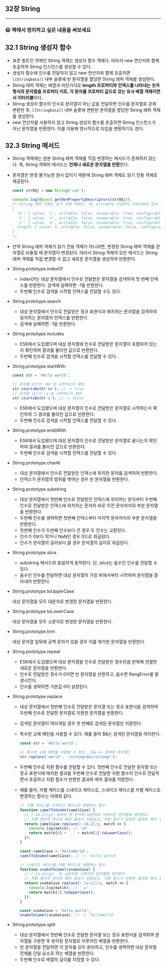 ## 32장 String

---

### 😃 책에서 정리하고 싶은 내용을 써보세요

## 32.1 String 생성자 함수

- 표준 빌트인 객체인 String 객체는 생성자 함수 객체다. 따라서 new 연산자와 함께 호출하여 String 인스턴스를 생성할 수 있다.
- 생성자 함수에 인수를 전달하지 않고 new 연산자와 함께 호출하면 `[[StringData]]` 내부 슬롯에 빈 문자열을 할당한 String 래퍼 객체를 생성한다.
- String 래퍼 객체는 배열과 마찬가지로 **length 프로퍼티와 인덱스를 나타내는 숫자 형식의 문자열을 프로퍼티 키로, 각 문자를 프로퍼티 값으로 갖는 유사 배열 객체이면서 이터러블**이다.
- String 생성자 함수의 인수로 문자열이 아닌 값을 전달하면 인수를 문자열로 강제 변환한 후, `[[StringData]]` 내부 슬롯에 변환된 문자열을 할당한 String 래퍼 객체를 생성한다.
- new 연산자를 사용하지 않고 String 생성자 함수를 호출하면 String 인스턴스가 아닌 문자열을 반환한다. 이를 이용해 명시적으로 타입을 변환하기도 한다.

## 32.3 String 메서드

- String 객체에는 원본 String 래퍼 객체를 직접 변경하는 메서드가 존재하지 않는다. 즉, String 객체의 메서드는 **언제나 새로운 문자열을 반환**한다.
- 문자열은 변경 불가능한 원시 값이기 때문에 String 래퍼 객체도 읽기 전용 객체로 제공된다.
    
    ```jsx
    const strObj = new String('Lee');
    
    console.log(Object.getOwnPropertyDescriptors(strObj));
    /* String 래퍼 객체는 읽기 전용 객체다. 즉, writable 프로퍼티 어트리뷰트 값이 false다.
    {
      '0': { value: 'L', writable: false, enumerable: true, configurable: false },
      '1': { value: 'e', writable: false, enumerable: true, configurable: false },
      '2': { value: 'e', writable: false, enumerable: true, configurable: false },
      length: { value: 3, writable: false, enumerable: false, configurable: false }
    }
    */
    ```
    
- 만약 String 래퍼 객체가 읽기 전용 객체가 아니라면, 변경된 String 래퍼 객체를 문자열로 되돌릴 때 문자열이 변경된다. 따라서 String 객체의 모든 메서드는 String 래퍼 객체를 직접 변경할 수 없고 새로운 문자열을 생성하여 반환한다.
- String.prototype.indexOf
    - indexOf는 대상 문자열에서 인수로 전달받은 문자열을 검색하여 첫 번째 인덱스를 반환한다. 검색에 실패하면 -1을 반환한다.
    - 두번째 인수로 검색을 시작할 인덱스를 전달할 수도 있다.
- String.prototype.search
    - 대상 문자열에서 인수로 전달받은 정규 표현식과 매치하는 문자열을 검색하여 일치하는 문자열의 인덱스를 반환한다.
    - 검색에 실패하면 -1을 반환한다.
- String.prototype.includes
    - ES6에서 도입됐으며 대상 문자열에 인수로 전달받은 문자열이 포함되어 있는지 확인하여 결과를 불리언 값으로 반환한다.
    - 두번째 인수로 검색을 시작할 인덱스를 전달할 수 있다.
- String.prototype.startWith
    
    ```jsx
    const str = 'Hello world';
    
    // 문자열 str이 'He'로 시작하는지 확인
    str.startsWith('He'); // -> true
    // 문자열 str이 'x'로 시작하는지 확인
    str.startsWith('x'); // -> false
    ```
    
    - ES6에서 도입됐으며 대상 문자열이 인수로 전달받은 문자열로 시작하는지 확인하여 그 결과를 불리언 값으로 반환한다.
    - 두번째 인수로 검색을 시작할 인덱스를 전달할 수 있다.
- String.prototype.endsWith
    - ES6에서 도입됐으며 대상 문자열이 인수로 전달받은 문자열로 끝나는지 확인하여 결과를 불리언 값으로 반환한다.
    - 두번째 인수로 검색을 시작할 인덱스를 전달할 수 있다.
- String.prototype.charAt
    - 대상 문자열에서 인수로 전달받은 인덱스에 위치한 문자를 검색하여 반환한다.
    - 인덱스가 문자열의 범위를 벗어난 경우 빈 문자열을 반환한다.
- String.prototype.substring
    - 대상 문자열에서 첫번째 인수로 전달받은 인덱스에 위치하는 문자부터 두번째 인수로 전달받은 인덱스에 위치하는 문자의 바로 이전 문자까지의 부분 문자열을 반환한다.
    - 두번째 인수를 생략하면 첫번째 인덱스부터 마지막 문자까지의 부분 문자열을 반환한다.
    - 첫번째 인수가 두번째 인수보다 큰 경우 두 인수는 교환된다.
    - 인수가 0보다 작거나 NaN인 경우 0으로 취급된다.
    - 인수가 문자열의 길이보다 클 경우 문자열의 길이로 취급된다.
- String.prototype.slice
    - substring 메서드와 동일하게 동작한다. 단, slice는 음수인 인수를 전달할 수 있다.
    - 음수인 인수를 전달하면 대상 문자열의 가장 뒤에서부터 시작하여 문자열을 잘라내어 반환한다.
- String.prototype.toUpperCase
    
    대상 문자열을 모두 대문자로 변경한 문자열을 반환한다.
    
- String.prototype.toLowerCase
    
    대상 문자열을 모두 소문자로 변경한 문자열을 반환한다.
    
- String.prototype.trim
    
    대상 문자열 앞뒤에 공백 문자가 있을 경우 이를 제거한 문자열을 반환한다.
    
- String.prototype.repeat
    - ES6에서 도입됐으며 대상 문자열을 인수로 전달받은 정수만큼 반복해 연결한 새로운 문자열을 반환한다.
    - 인수로 전달받은 정수가 0이면 빈 문자열을 반환하고, 음수면 RangError를 발생시킨다.
    - 인수를 생략하면 기본값 0이 설정된다.
- String.prototype.replace
    - 대상 문자열에서 첫번째 인수로 전달받은 문자열 또는 정규 표현식을 검색하여 두번째 인수로 전달한 문자열로 치환한 문자열을 반환한다.
    - 검색된 문자열이 여러개일 경우 첫 번째로 검색된 문자열만 치환한다.
    - 특수한 교체 패턴을 사용할 수 있다. 예를 들어 $&는 검색된 문자열을 의미한다.
        
        ```jsx
        const str = 'Hello world';
        
        // 특수한 교체 패턴을 사용할 수 있다. ($& => 검색된 문자열)
        str.replace('world', '<strong>$&</strong>');
        ```
        
    - 두번째 인수로 치환 함수를 전달할 수 있다. 첫번째 인수로 전달한 문자열 또는 정규 표현식에 매치한 결과를 두번째 인수로 전달한 치환 함수의 인수로 전달하면서 호출하고 치환 함수가 반환한 결과와 매치 결과를 치환한다.
    - 예를 들어, 카멜 케이스를 스네이크 케이스로, 스네이크 케이스를 카멜 케이스로 변경하는 함수는 아래와 같다.
        
        ```jsx
        // 카멜 케이스를 스네이크 케이스로 변환하는 함수
        function camelToSnake(camelCase) {
          // /.[A-Z]/g는 임의의 한 문자와 대문자로 이루어진 문자열에 매치한다.
          // 치환 함수의 인수로 매치 결과가 전달되고, 치환 함수가 반환한 결과와 매치 결과를 치환한다.
          return camelCase.replace(/.[A-Z]/g, match => {
            console.log(match); // 'oW'
            return match[0] + '_' + match[1].toLowerCase();
          });
        }
        
        const camelCase = 'helloWorld';
        camelToSnake(camelCase); // -> 'hello_world'
        
        // 스네이크 케이스를 카멜 케이스로 변환하는 함수
        function snakeToCamel(snakeCase) {
          // /_[a-z]/g는 _와 소문자로 이루어진 문자열에 매치한다.
          // 치환 함수의 인수로 매치 결과가 전달되고, 치환 함수가 반환한 결과와 매치 결과를 치환한다.
          return snakeCase.replace(/_[a-z]]/g, match => {
            console.log(match); // '_w'
            return match[1].toUpperCase();
          });
        }
        
        const snakeCase = 'hello_world';
        snakeToCamel(snakeCase); // -> 'helloWorld'
        ```
        
- String.prototype.split
    - 대상 문자열에서 첫번째 인수로 전달한 문자열 또는 정규 표현식을 검색하여 문자열을 구분한 후 분리된 문자열로 이루어진 배열을 반환한다.
    - 빈 문자열을 전달하면 각 문자를 모두 분리하고, 인수를 생략하면 대상 문자열 전체를 단일 요소로 하는 배열을 반환한다.
    - 두번째 인수로 배열의 길이를 지정할 수 있다.
